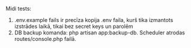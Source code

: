 Midi tests:
1. .env.example fails ir precīza kopija .env faila, kurš tika izmantots izstrādes laikā, tikai bez secret keys un parolēm
2. DB backup komanda: php artisan app:backup-db. Scheduler atrodas routes/console.php failā.
